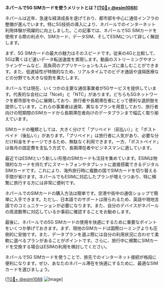 **ネパールで5G SIMカードを使うメリットとは？[[TG💪+ @esim1088](https://t.me/s/esim1088)]**

ネパールは近年、急速な経済成長を遂げており、都市部を中心に通信インフラの整備が進んでいます。特に5G技術の導入により、ネパールでのインターネット利用体験が飛躍的に向上しました。この記事では、ネパールで5G SIMカードを使用する際の利点や、SIMカード、データSIM、そしてESIMについて詳しく解説します。

まず、5G SIMカードの最大の魅力はそのスピードです。従来の4Gと比較して、5Gは驚くほど速いデータ転送速度を実現します。動画のストリーミングやオンラインゲームなど、高負荷のアプリケーションもスムーズに楽しむことができます。また、低遅延性が特徴的なため、リアルタイムでのビデオ通話や遠隔医療などの分野でも大きな役割を果たします。

ネパールでは現在、いくつかの主要な通信事業者が5Gサービスを提供しています。代表的な会社には「Ncell」と「NTC」があります。どちらも5Gネットワークを都市部を中心に展開しており、旅行者や長期滞在者にとって便利な選択肢を提供しています。これらの事業者は通常、異なるプランを用意しており、旅行者向けの短期間のSIMカードから長期滞在者向けのデータプランまで幅広く取り揃えています。

SIMカードの種類としては、大きく分けて「プリペイド（前払い）」と「ポストペイド（後払い）」があります。「プリペイド」は旅行者に人気があり、必要な分だけ料金をチャージできるため、無駄なく利用できます。一方、「ポストペイド」は毎月の固定費を支払う方式で、長期滞在者やビジネスマンに適しています。

最近ではESIMという新しい形態のSIMカードも注目を集めています。ESIMは物理的なカードを持たずにスマートフォンやタブレットに直接搭載できるデジタルSIMカードです。これにより、海外旅行時に複数の国でSIMカードを切り替える手間が省けます。ネパールでもESIMに対応したプランが増えつつあり、特に頻繁に旅行する方には非常に便利です。

ネパールでのSIMカードの購入方法は簡単です。空港や街中の通信ショップで簡単に入手できます。ただし、日本語でのサポートは限られるため、英語や現地言語でのコミュニケーションが必要になります。また、自分のデバイスがネパールの周波数帯に対応しているか事前に確認することをお勧めします。

最後に、ネパールでの5G SIMカードの使用を快適にするために重要なポイントをいくつか挙げておきます。まず、現地のSIMカードは国際ローミングよりも圧倒的に安価です。また、データプランを選ぶ際には自分の利用状況に合わせて柔軟に選べるプランがあることがポイントです。さらに、旅行中に頻繁にSIMカードを交換する場合はESIMの利用を検討してください。

ネパールで5G SIMカードを使うことで、旅先でのインターネット接続が格段に便利になります。ぜひ、あなたのネパール滞在を快適にするために、最適なSIMカードを選びましょう。

[[TG💪+ @esim1088](https://t.me/s/esim1088) ![Image](https://i.postimg.cc/Y0z9fWf4/image.png)]